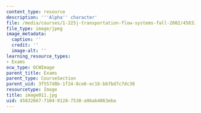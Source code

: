 ```yaml
---
content_type: resource
description: '''Alpha'' character'
file: /media/courses/1-225j-transportation-flow-systems-fall-2002/45832667710491287530a9bab4063eba_image011.jpg
file_type: image/jpeg
image_metadata:
  caption: ''
  credit: ''
  image-alt: ''
learning_resource_types:
- Exams
ocw_type: OCWImage
parent_title: Exams
parent_type: CourseSection
parent_uid: 3f557d8b-1f24-8ce6-ec16-bb7bd7c7dc30
resourcetype: Image
title: image011.jpg
uid: 45832667-7104-9128-7530-a9bab4063eba
---
```

